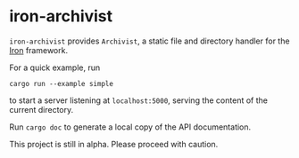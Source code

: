 # iron-archivist

`iron-archivist` provides `Archivist`,
a static file and directory handler
for the [Iron](https://github.com/iron/iron) framework.

For a quick example, run
```
cargo run --example simple
```
to start a server listening at `localhost:5000`,
serving the content of the current directory.

Run `cargo doc` to generate a local copy of the API documentation.

This project is still in alpha.
Please proceed with caution.

